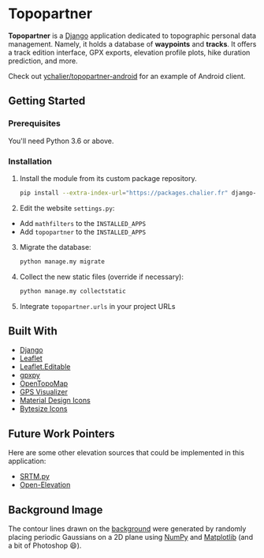# Topopartner

**Topopartner** is a [Django](https://www.djangoproject.com/) application dedicated to topographic personal data management. Namely, it holds a database of **waypoints** and **tracks**. It offers a track edition interface, GPX exports, elevation profile plots, hike duration prediction, and more.

Check out [ychalier/topopartner-android](https://github.com/ychalier/topopartner-android) for an example of Android client.

## Getting Started

### Prerequisites

You'll need Python 3.6 or above.

### Installation

1. Install the module from its custom package repository.
    ```bash
    pip install --extra-index-url="https://packages.chalier.fr" django-topopartner
    ```

2. Edit the website `settings.py`:
  - Add `mathfilters` to the `INSTALLED_APPS`
  - Add `topopartner` to the `INSTALLED_APPS`

3. Migrate the database:
    ```bash
    python manage.my migrate
    ```

4. Collect the new static files (override if necessary):
    ```bash
    python manage.my collectstatic
    ```

5. Integrate `topopartner.urls` in your project URLs

## Built With

- [Django](https://www.djangoproject.com/)
- [Leaflet](https://leafletjs.com/)
- [Leaflet.Editable](https://github.com/Leaflet/Leaflet.Editable)
- [gpxpy](https://pypi.org/project/gpxpy/)
- [OpenTopoMap](https://wiki.openstreetmap.org/wiki/OpenTopoMap)
- [GPS Visualizer](https://www.gpsvisualizer.com/)
- [Material Design Icons](https://material.io/resources/icons/)
- [Bytesize Icons](https://github.com/danklammer/bytesize-icons)

## Future Work Pointers

Here are some other elevation sources that could be implemented in this application:

- [SRTM.py](https://github.com/tkrajina/srtm.py)
- [Open-Elevation](https://github.com/Jorl17/open-elevation)

## Background Image

The contour lines drawn on the [background](topopartner/static/topopartner/img/pattern8.jpg) were generated by randomly placing periodic Gaussians on a 2D plane using [NumPy](https://numpy.org/) and [Matplotlib](https://matplotlib.org/) (and a bit of Photoshop 😄).
